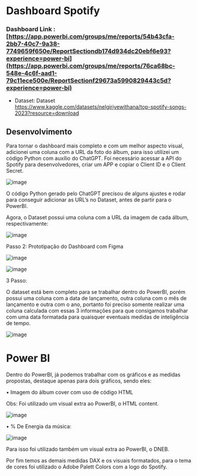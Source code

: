# Dashboard Spotify

### Dashboard Link : [https://app.powerbi.com/groups/me/reports/54b43cfa-2bb7-40c7-9a38-7749659f650e/ReportSectiondb174d934dc20ebf6e93?experience=power-bi](https://app.powerbi.com/groups/me/reports/76ca68bc-548e-4c6f-aad1-79c11ece500e/ReportSectionf29673a5990829443c5d?experience=power-bi)

- Dataset: Dataset
https://www.kaggle.com/datasets/nelgiriyewithana/top-spotify-songs-2023?resource=download

## Desenvolvimento

Para tornar o dashboard mais completo e com um melhor aspecto visual, adicionei uma coluna com a URL da foto do álbum, para isso utilizei um código Python com auxílio do ChatGPT.
Foi necessário acessar a API do Spotify para desenvolvedores, criar um APP e copiar o Client ID e o Client Secret.

![image](https://github.com/FerreiraGabrielw/DashboardSpotify/assets/165827836/cf5f7cb9-1e55-4eb6-99d3-4421654293e2)

 O código Python gerado pelo ChatGPT precisou de alguns ajustes e rodar para conseguir adicionar as URL’s no Dataset, antes de partir para o PowerBI.

Agora, o Dataset possui uma coluna com a URL da imagem de cada álbum, respectivamente:

![image](https://github.com/FerreiraGabrielw/DashboardSpotify/assets/165827836/73112dad-7c49-4f4f-98da-ec76172273c5)


Passo 2: Prototipação do Dashboard com Figma

![image](https://github.com/FerreiraGabrielw/DashboardSpotify/assets/165827836/d3fcaee0-ef08-476e-900e-45832c1639ed)


![image](https://github.com/FerreiraGabrielw/DashboardSpotify/assets/165827836/aed78c6e-64b1-458b-9355-aff1aa8e3901)


3 Passo:

O dataset está bem completo para se trabalhar dentro do PowerBI, porém possui uma coluna com a data de lançamento, outra coluna com o mês de lançamento e outra com o ano, portanto foi preciso somente realizar uma coluna calculada com essas 3 informações para que consigamos trabalhar com uma data formatada para quaisquer eventuais medidas de inteligência de tempo.

![image](https://github.com/FerreiraGabrielw/DashboardSpotify/assets/165827836/94c9e0f8-3227-4bf4-9b53-b4ad97a9a64d)


# Power BI
Dentro do PowerBI, já podemos trabalhar com os gráficos e as medidas propostas, destaque apenas para dois gráficos, sendo eles:

•	Imagem do álbum cover com uso de código HTML

Obs: Foi utilizado um visual extra ao PowerBI, o HTML content.

![image](https://github.com/FerreiraGabrielw/DashboardSpotify/assets/165827836/a822d5f0-c97e-4181-b5b0-07d3036f47f4)


•	% De Energia da música:

![image](https://github.com/FerreiraGabrielw/DashboardSpotify/assets/165827836/98e539a9-4917-43e3-9f88-aec1f4f03c90)


Para isso foi utilizado também um visual extra ao PowerBI, o DNEB.


Por fim temos as demais medidas DAX e os visuais formatados, para o tema de cores foi utilizado o Adobe Palett Colors com a logo do Spotify.
